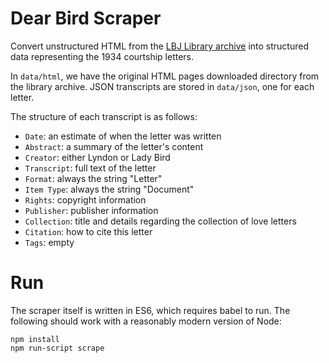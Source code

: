 Dear Bird Scraper
====

Convert unstructured HTML from the [LBJ Library archive](http://archives.lbjlibrary.org/) into structured data representing the 1934 courtship letters.

In `data/html`, we have the original HTML pages downloaded directory from the library archive. JSON transcripts are stored in `data/json`, one for each letter.

The structure of each transcript is as follows:
- `Date`: an estimate of when the letter was written
- `Abstract`: a summary of the letter's content
- `Creator`: either Lyndon or Lady Bird
- `Transcript`: full text of the letter
- `Format`: always the string "Letter"
- `Item Type`: always the string "Document"
- `Rights`: copyright information
- `Publisher`: publisher information
- `Collection`: title and details regarding the collection of love letters
- `Citation`: how to cite this letter
- `Tags`: empty

Run
===

The scraper itself is written in ES6, which requires babel to run. The following should work with a reasonably modern version of Node:

```
npm install
npm run-script scrape
```
